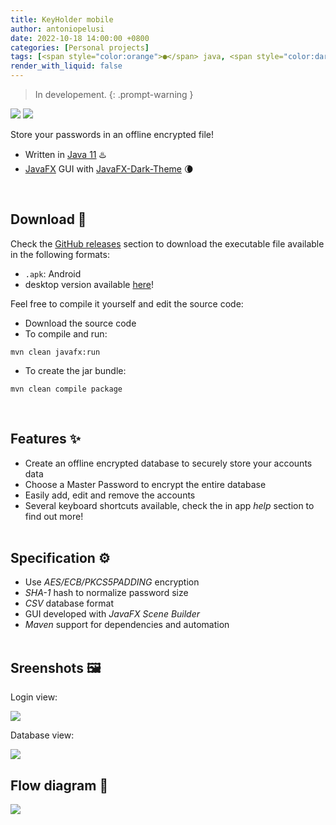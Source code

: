 ```yaml
---
title: KeyHolder mobile
author: antoniopelusi
date: 2022-10-18 14:00:00 +0800
categories: [Personal projects]
tags: [<span style="color:orange">●</span> java, <span style="color:darkSlateBlue">●</span> CSS]
render_with_liquid: false
---
```


> In developement.
{: .prompt-warning }

[![](https://img.shields.io/badge/Version-1.1-white)]()
[![](https://img.shields.io/badge/Open_Source-GPL--3.0-informational)]()

Store your passwords in an offline encrypted file!
<br>

- Written in [Java 11](https://dev.java/) ♨️
- [JavaFX](https://openjfx.io/) GUI with [JavaFX-Dark-Theme](https://github.com/antoniopelusi/JavaFX-Dark-Theme) 🌘
<br>

## Download 📂
Check the [GitHub releases](https://github.com/antoniopelusi/KeyHolder-desktop/releases) section to download the executable file available in the following formats:
- `.apk`: Android
- desktop version available [here](https://www.antoniopelusi.com/posts/keyholder-desktop)!

Feel free to compile it yourself and edit the source code:
- Download the source code
- To compile and run:
```
mvn clean javafx:run
```
- To create the jar bundle:
```
mvn clean compile package
```
<br>

## Features ✨
- Create an offline encrypted database to securely store your accounts data
- Choose a Master Password to encrypt the entire database
- Easily add, edit and remove the accounts
- Several keyboard shortcuts available, check the in app *help* section to find out more!
<br></br>

## Specification ⚙️
- Use *AES/ECB/PKCS5PADDING* encryption
- *SHA-1* hash to normalize password size
- *CSV* database format
- GUI developed with *JavaFX Scene Builder*
- *Maven* support for dependencies and automation
<br></br>

## Sreenshots 🖼️
Login view:

![](login.png)

Database view:

![](database.png)

## Flow diagram 🧭
![](https://raw.githubusercontent.com/antoniopelusi/KeyHolder-mobile/main/flow.png)
